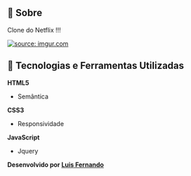 ## 📖 Sobre
Clone do Netflix !!!

<a href="https://imgur.com/a/KJCaXAC"><img src="https://https://https://i.imgur.com/b1E6QqF.png" title="source: imgur.com" /></a>


## 🚀 Tecnologias e Ferramentas Utilizadas

**HTML5**

- Semântica

**CSS3**

- Responsividade

**JavaScript**

- Jquery

**Desenvolvido por [Luis Fernando](https://github.com/lumoura0/)**